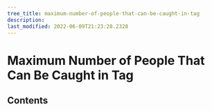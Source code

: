 ```yaml
---
tree_title: maximum-number-of-people-that-can-be-caught-in-tag
description: 
last_modified: 2022-06-09T21:23:28.2328
---
```


# Maximum Number of People That Can Be Caught in Tag

## Contents
